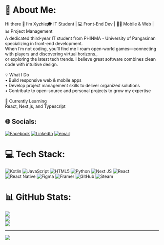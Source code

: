 # 💫 About Me:
Hi there 👋 I’m Xyzhie🎓 IT Student | 💻 Front-End Dev | 📱🌐 Mobile & Web | 📊 Project Management<br>A dedicated third-year IT student from PHINMA - University of Pangasinan specializing in front-end development.<br>When I’m not coding, you’ll find me I roam open-world games—connecting with players and discovering virtual horizons.,<br>or exploring the latest tech trends. I believe great software combines clean code with intuitive design.<br><br>💡 What I Do<br>• Build responsive web & mobile apps<br>• Develop project management skills to deliver organized solutions<br>• Contribute to open-source and personal projects to grow my expertise<br><br>🌱 Currently Learning<br>React, Next.js, and Typescript


## 🌐 Socials:
[![Facebook](https://img.shields.io/badge/Facebook-%231877F2.svg?logo=Facebook&logoColor=white)](https://facebook.com/facebook.com/allaboutdodi) [![LinkedIn](https://img.shields.io/badge/LinkedIn-%230077B5.svg?logo=linkedin&logoColor=white)](https://linkedin.com/in/linkedin.com/in/xyzhie-dacanay) [![email](https://img.shields.io/badge/Email-D14836?logo=gmail&logoColor=white)](mailto:xyzhiedacanay24@gmail.com) 

# 💻 Tech Stack:
![Kotlin](https://img.shields.io/badge/kotlin-%237F52FF.svg?style=flat&logo=kotlin&logoColor=white) ![JavaScript](https://img.shields.io/badge/javascript-%23323330.svg?style=flat&logo=javascript&logoColor=%23F7DF1E) ![HTML5](https://img.shields.io/badge/html5-%23E34F26.svg?style=flat&logo=html5&logoColor=white) ![Python](https://img.shields.io/badge/python-3670A0?style=flat&logo=python&logoColor=ffdd54) ![Next JS](https://img.shields.io/badge/Next-black?style=flat&logo=next.js&logoColor=white) ![React](https://img.shields.io/badge/react-%2320232a.svg?style=flat&logo=react&logoColor=%2361DAFB) ![React Native](https://img.shields.io/badge/react_native-%2320232a.svg?style=flat&logo=react&logoColor=%2361DAFB) ![Figma](https://img.shields.io/badge/figma-%23F24E1E.svg?style=flat&logo=figma&logoColor=white) ![Framer](https://img.shields.io/badge/Framer-black?style=flat&logo=framer&logoColor=blue) ![GitHub](https://img.shields.io/badge/github-%23121011.svg?style=flat&logo=github&logoColor=white) ![Steam](https://img.shields.io/badge/steam-%23000000.svg?style=flat&logo=steam&logoColor=white)
# 📊 GitHub Stats:
![](https://github-readme-stats.vercel.app/api?username=Xyzhie-Dacanay&theme=midnight-purple&hide_border=false&include_all_commits=true&count_private=true)<br/>
![](https://nirzak-streak-stats.vercel.app/?user=Xyzhie-Dacanay&theme=midnight-purple&hide_border=false)<br/>
![](https://github-readme-stats.vercel.app/api/top-langs/?username=Xyzhie-Dacanay&theme=midnight-purple&hide_border=false&include_all_commits=true&count_private=true&layout=compact)

---
[![](https://visitcount.itsvg.in/api?id=Xyzhie-Dacanay&icon=1&color=8)](https://visitcount.itsvg.in)

<!-- Proudly created with GPRM ( https://gprm.itsvg.in ) -->

